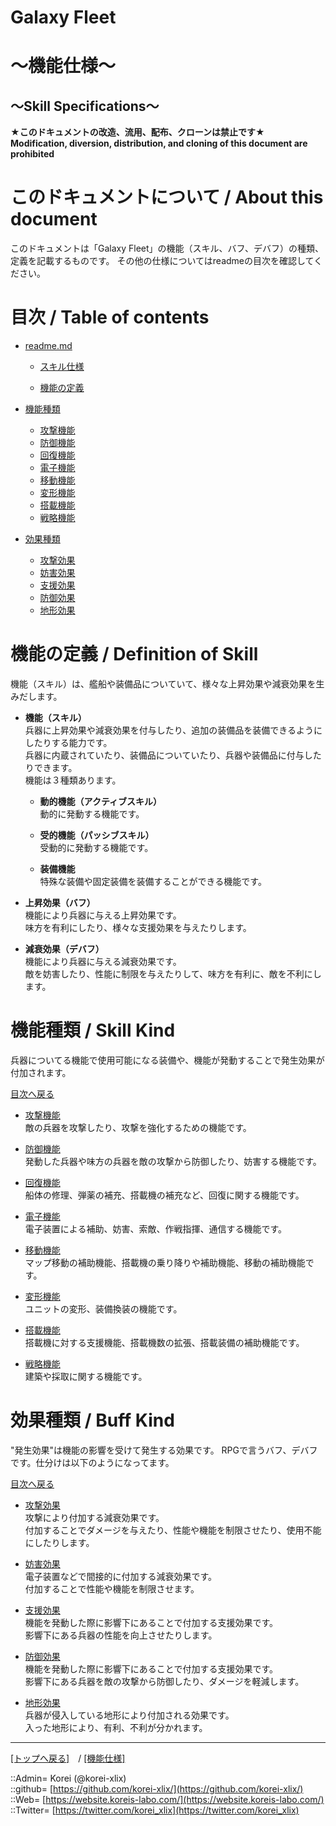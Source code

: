 # Galaxy Fleet
  
<h1>～機能仕様～</h1>  
<h2>～Skill Specifications～</h2>  
  

**★このドキュメントの改造、流用、配布、クローンは禁止です★**  
    **Modification, diversion, distribution, and cloning of this document are prohibited**  
  

<h1 id="aHowto">このドキュメントについて / About this document</h1>  
このドキュメントは「Galaxy Fleet」の機能（スキル、バフ、デバフ）の種類、定義を記載するものです。  
その他の仕様についてはreadmeの目次を確認してください。  
  





<h1 id="aMokuji">目次 / Table of contents</h1>  

* [readme.md](/readme.md)
  * [スキル仕様](readme.md)

  * [機能の定義](#aDefinitionSkill)

* [機能種類](#aSkillKind)
  * [攻撃機能](skill_attack.md)
  * [防御機能](skill_defence.md)
  * [回復機能](skill_repair.md)
  * [電子機能](skill_electric.md)
  * [移動機能](skill_moved.md)
  * [変形機能](skill_change.md)
  * [搭載機能](skill_onbord.md)
  * [戦略機能](skill_strategy.md)

* [効果種類](#aBuffKind)
  * [攻撃効果](debuff_attack.md)
  * [妨害効果](debuff_jamming.md)
  * [支援効果](buff_support.md)
  * [防御効果](buff_defence.md)
  * [地形効果](terrain_effect.md)
  





<h1 id="aDefinitionSkill">機能の定義 / Definition of Skill</h1>  
機能（スキル）は、艦船や装備品についていて、様々な上昇効果や減衰効果を生みだします。  
  

* **機能（スキル）**  
  兵器に上昇効果や減衰効果を付与したり、追加の装備品を装備できるようにしたりする能力です。  
  兵器に内蔵されていたり、装備品についていたり、兵器や装備品に付与したりできます。  
  機能は３種類あります。  
  
  * **動的機能（アクティブスキル）**  
    動的に発動する機能です。  

  * **受的機能（パッシブスキル）**  
    受動的に発動する機能です。  

  * **装備機能**  
    特殊な装備や固定装備を装備することができる機能です。  
  

* **上昇効果（バフ）**  
  機能により兵器に与える上昇効果です。  
  味方を有利にしたり、様々な支援効果を与えたりします。  

* **減衰効果（デバフ）**  
  機能により兵器に与える減衰効果です。  
  敵を妨害したり、性能に制限を与えたりして、味方を有利に、敵を不利にします。  
  





<h1 id="aSkillKind">機能種類 / Skill Kind</h1>  
兵器についてる機能で使用可能になる装備や、機能が発動することで発生効果が付加されます。  
  
  [目次へ戻る](#aMokuji)  
  

* [攻撃機能](skill_attack.md)  
  敵の兵器を攻撃したり、攻撃を強化するための機能です。  

* [防御機能](skill_defence.md)  
  発動した兵器や味方の兵器を敵の攻撃から防御したり、妨害する機能です。  

* [回復機能](skill_repair.md)  
  船体の修理、弾薬の補充、搭載機の補充など、回復に関する機能です。  

* [電子機能](skill_electric.md)  
  電子装置による補助、妨害、索敵、作戦指揮、通信する機能です。  

* [移動機能](skill_moved.md)  
  マップ移動の補助機能、搭載機の乗り降りや補助機能、移動の補助機能です。  

* [変形機能](skill_change.md)  
  ユニットの変形、装備換装の機能です。  

* [搭載機能](skill_onbord.md)  
  搭載機に対する支援機能、搭載機数の拡張、搭載装備の補助機能です。  

* [戦略機能](skill_strategy.md)  
  建築や採取に関する機能です。  
  





<h1 id="aBuffKind">効果種類 / Buff Kind</h1>  
"発生効果"は機能の影響を受けて発生する効果です。  
RPGで言うバフ、デバフです。仕分けは以下のようになってます。  
  
  [目次へ戻る](#aMokuji)  
  

* [攻撃効果](debuff_attack.md)  
  攻撃により付加する減衰効果です。  
  付加することでダメージを与えたり、性能や機能を制限させたり、使用不能にしたりします。  

* [妨害効果](debuff_jumming.md)  
  電子装置などで間接的に付加する減衰効果です。  
  付加することで性能や機能を制限させます。  

* [支援効果](buff_support.md)  
  機能を発動した際に影響下にあることで付加する支援効果です。  
  影響下にある兵器の性能を向上させたりします。  

* [防御効果](buff_defence.md)  
  機能を発動した際に影響下にあることで付加する支援効果です。  
  影響下にある兵器を敵の攻撃から防御したり、ダメージを軽減します。  

* [地形効果](terrain_effect.md)  
  兵器が侵入している地形により付加される効果です。  
  入った地形により、有利、不利が分かれます。  
  





***
[[トップへ戻る]](/readme.md)　/
[[機能仕様]](/skill/readme.md)  
  
::Admin= Korei (@korei-xlix)  
::github= [https://github.com/korei-xlix/](https://github.com/korei-xlix/)  
::Web= [https://website.koreis-labo.com/](https://website.koreis-labo.com/)  
::Twitter= [https://twitter.com/korei_xlix](https://twitter.com/korei_xlix)  
